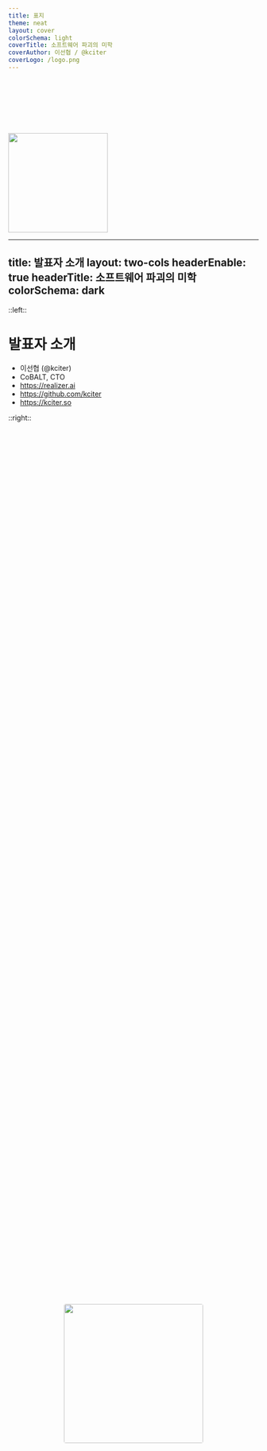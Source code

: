 ```yaml
---
title: 표지
theme: neat
layout: cover
colorSchema: light
coverTitle: 소프트웨어 파괴의 미학
coverAuthor: 이선협 / @kciter
coverLogo: /logo.png
---
```


<img src="/avatar2.png" width="200px" style="margin-top: 110px" />


---
title: 발표자 소개
layout: two-cols
headerEnable: true
headerTitle: 소프트웨어 파괴의 미학
colorSchema: dark
---

::left::

# 발표자 소개

- 이선협 (@kciter)
- CoBALT, CTO
- https://realizer.ai
- https://github.com/kciter
- https://kciter.so

::right::

<div style="display: flex; justify-content: center; align-items: center; height: 100%;">
  <img src="/avatar.png" style="border-radius: 4px; display: block; margin-top: -100px; width: 280px; height: 280px; box-reflect: below 0px linear-gradient(transparent, rgba(0,0,0,0.1))" />
</div>

<!--
안녕하세요. 이선협입니다.
저는 주식회사 코발트에서 CTO로 재직 중인 올해로 11년차인 개발자입니다.
Realizer라는 원트랙 고객 관계 관리 서비스를 재작, 운영하고 있습니다.
평소 취미로 블로그 아티클을 작성하거나 오픈 소스 코드를 작성하고 있습니다.
만약 저에 대해 더 궁금하시다면 슬라이드 링크를 참조해주세요.
-->

---
src: ./pages/subpage1.md
---

---
src: ./pages/subpage2.md
---

---
src: ./pages/subpage3.md
---

---
src: ./pages/subpage4.md
---

---
src: ./pages/subpage5.md
---

---
title: 마치며
layout: center
---

# 감사합니다
### 이선협 / @kciter

<!--
그럼 이번 발표는 여기서 마치도록 하겠습니다.
감사합니다.
-->
